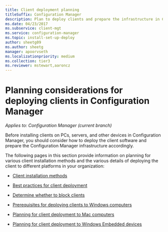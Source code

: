 ```yaml
---
title: Client deployment planning
titleSuffix: Configuration Manager
description: Plan to deploy clients and prepare the infrastructure in Configuration Manager.
ms.date: 04/23/2017
ms.subservice: client-mgt
ms.service: configuration-manager
ms.topic: install-set-up-deploy
author: sheetg09
ms.author: sheetg
manager: apoorvseth
ms.localizationpriority: medium
ms.collection: tier3
ms.reviewer: mstewart,aaroncz 
---
```

# Planning considerations for deploying clients in Configuration Manager

*Applies to: Configuration Manager (current branch)*

Before installing clients on PCs, servers, and other devices in Configuration Manager, you should consider how to deploy the client software and prepare the Configuration Manager infrastructure accordingly.  

 The following pages in this section provide information on planning for various client installation methods and the various details of deploying the client to different platforms in your organization:  

-   [Client installation methods](../../../../core/clients/deploy/plan/client-installation-methods.md)  

-   [Best practices for client deployment](../../../../core/clients/deploy/plan/best-practices-for-client-deployment.md)  

-   [Determine whether to block clients](../../../../core/clients/deploy/plan/determine-whether-to-block-clients.md)  

-   [Prerequisites for deploying clients to Windows computers](../../../../core/clients/deploy/prerequisites-for-deploying-clients-to-windows-computers.md)  

-   [Planning for client deployment to Mac computers](../../../../core/clients/deploy/plan/planning-for-client-deployment-to-mac-computers.md)  

-   [Planning for client deployment to Windows Embedded devices](../../../../core/clients/deploy/plan/planning-for-client-deployment-to-windows-embedded-devices.md)  
